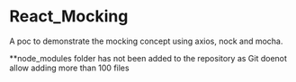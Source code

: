 # React_Mocking
A poc to demonstrate the mocking concept using axios, nock and mocha.

**node_modules folder has not been added to the repository as Git doenot allow adding more than 100 files
